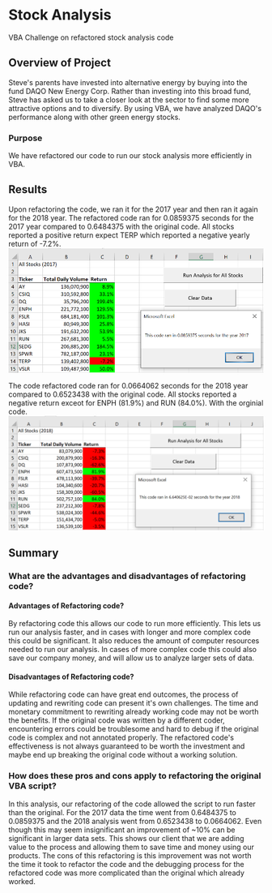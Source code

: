 # Stock Analysis
VBA Challenge on refactored stock analysis code

## Overview of Project
Steve's parents have invested into alternative energy by buying into the fund DAQO New Energy Corp. Rather than investing into this broad fund, Steve has asked us to take a closer look at the sector to find some more attractive options and to diversify. By using VBA, we have analyzed DAQO's performance along with other green energy stocks. 

### Purpose
We have refactored our code to run our stock analysis more efficiently in VBA.

## Results
Upon refactoring the code, we ran it for the 2017 year and then ran it again for the 2018 year. The refactored code ran for 0.0859375 seconds for the 2017 year compared to 0.6484375 with the original code. All stocks reported a positive return expect TERP which reported a negative yearly return of -7.2%.
![alt text](https://github.com/JoshTrewhella/stocks-analysis/blob/main/Resources/VBA_Challenge_2017.PNG)

The code refactored code ran for 0.0664062 seconds for the 2018 year compared to 0.6523438 with the original code. All stocks reported a negative return exceot for ENPH (81.9%) and RUN (84.0%). With the orginial code.
![alt text](https://github.com/JoshTrewhella/stocks-analysis/blob/main/Resources/VBA_Challenge_2018.PNG)

## Summary


### What are the advantages and disadvantages of refactoring code?
#### Advantages of Refactoring code?
By refactoring code this allows our code to run more efficiently. This lets us run our analysis faster, and in cases with longer and more complex code this could be significant. It also reduces the amount of computer resources needed to run our analysis. In cases of more complex code this could also save our company money, and will allow us to analyze larger sets of data.

#### Disadvantages of Refactoring code?
While refactoring code can have great end outcomes, the process of updating and rewriting code can present it's own challenges. The time and monetary commitment to rewriting already working code may not be worth the benefits. If the original code was written by a different coder, encountering errors could be troublesome and hard to debug if the original code is complex and not annotated properly. The refactored code's effectiveness is not always guaranteed to be worth the investment and maybe end up breaking the original code without a working solution. 

### How does these pros and cons apply to refactoring the original VBA script?
In this analysis, our refactoring of the code allowed the script to run faster than the original. For the 2017 data the time went from 0.6484375 to 0.0859375 and the 2018 analysis went from 0.6523438 to 0.0664062. Even though this may seem insignificant an improvement of ~10% can be significant in larger data sets. This shows our client that we are adding value to the process and allowing them to save time and money using our products. The cons of this refactoring is this improvement was not worth the time it took to refactor the code and the debugging process for the refactored code was more complicated than the original which already worked.
